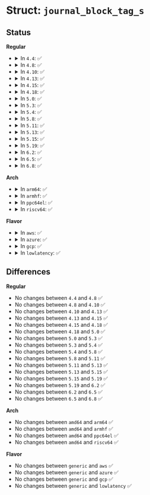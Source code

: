 # Struct: <code>journal_block_tag_s</code>

## Status
<b>Regular</b>
<ul>
<li>
<details>
<summary>In <code>4.4</code>: ✅</summary>

```c
struct journal_block_tag_s {
    __be32 t_blocknr;
    __be16 t_checksum;
    __be16 t_flags;
    __be32 t_blocknr_high;
};
```
</details>
</li>
<li>
<details>
<summary>In <code>4.8</code>: ✅</summary>

```c
struct journal_block_tag_s {
    __be32 t_blocknr;
    __be16 t_checksum;
    __be16 t_flags;
    __be32 t_blocknr_high;
};
```
</details>
</li>
<li>
<details>
<summary>In <code>4.10</code>: ✅</summary>

```c
struct journal_block_tag_s {
    __be32 t_blocknr;
    __be16 t_checksum;
    __be16 t_flags;
    __be32 t_blocknr_high;
};
```
</details>
</li>
<li>
<details>
<summary>In <code>4.13</code>: ✅</summary>

```c
struct journal_block_tag_s {
    __be32 t_blocknr;
    __be16 t_checksum;
    __be16 t_flags;
    __be32 t_blocknr_high;
};
```
</details>
</li>
<li>
<details>
<summary>In <code>4.15</code>: ✅</summary>

```c
struct journal_block_tag_s {
    __be32 t_blocknr;
    __be16 t_checksum;
    __be16 t_flags;
    __be32 t_blocknr_high;
};
```
</details>
</li>
<li>
<details>
<summary>In <code>4.18</code>: ✅</summary>

```c
struct journal_block_tag_s {
    __be32 t_blocknr;
    __be16 t_checksum;
    __be16 t_flags;
    __be32 t_blocknr_high;
};
```
</details>
</li>
<li>
<details>
<summary>In <code>5.0</code>: ✅</summary>

```c
struct journal_block_tag_s {
    __be32 t_blocknr;
    __be16 t_checksum;
    __be16 t_flags;
    __be32 t_blocknr_high;
};
```
</details>
</li>
<li>
<details>
<summary>In <code>5.3</code>: ✅</summary>

```c
struct journal_block_tag_s {
    __be32 t_blocknr;
    __be16 t_checksum;
    __be16 t_flags;
    __be32 t_blocknr_high;
};
```
</details>
</li>
<li>
<details>
<summary>In <code>5.4</code>: ✅</summary>

```c
struct journal_block_tag_s {
    __be32 t_blocknr;
    __be16 t_checksum;
    __be16 t_flags;
    __be32 t_blocknr_high;
};
```
</details>
</li>
<li>
<details>
<summary>In <code>5.8</code>: ✅</summary>

```c
struct journal_block_tag_s {
    __be32 t_blocknr;
    __be16 t_checksum;
    __be16 t_flags;
    __be32 t_blocknr_high;
};
```
</details>
</li>
<li>
<details>
<summary>In <code>5.11</code>: ✅</summary>

```c
struct journal_block_tag_s {
    __be32 t_blocknr;
    __be16 t_checksum;
    __be16 t_flags;
    __be32 t_blocknr_high;
};
```
</details>
</li>
<li>
<details>
<summary>In <code>5.13</code>: ✅</summary>

```c
struct journal_block_tag_s {
    __be32 t_blocknr;
    __be16 t_checksum;
    __be16 t_flags;
    __be32 t_blocknr_high;
};
```
</details>
</li>
<li>
<details>
<summary>In <code>5.15</code>: ✅</summary>

```c
struct journal_block_tag_s {
    __be32 t_blocknr;
    __be16 t_checksum;
    __be16 t_flags;
    __be32 t_blocknr_high;
};
```
</details>
</li>
<li>
<details>
<summary>In <code>5.19</code>: ✅</summary>

```c
struct journal_block_tag_s {
    __be32 t_blocknr;
    __be16 t_checksum;
    __be16 t_flags;
    __be32 t_blocknr_high;
};
```
</details>
</li>
<li>
<details>
<summary>In <code>6.2</code>: ✅</summary>

```c
struct journal_block_tag_s {
    __be32 t_blocknr;
    __be16 t_checksum;
    __be16 t_flags;
    __be32 t_blocknr_high;
};
```
</details>
</li>
<li>
<details>
<summary>In <code>6.5</code>: ✅</summary>

```c
struct journal_block_tag_s {
    __be32 t_blocknr;
    __be16 t_checksum;
    __be16 t_flags;
    __be32 t_blocknr_high;
};
```
</details>
</li>
<li>
<details>
<summary>In <code>6.8</code>: ✅</summary>

```c
struct journal_block_tag_s {
    __be32 t_blocknr;
    __be16 t_checksum;
    __be16 t_flags;
    __be32 t_blocknr_high;
};
```
</details>
</li>
</ul>
<b>Arch</b>
<ul>
<li>
<details>
<summary>In <code>arm64</code>: ✅</summary>

```c
struct journal_block_tag_s {
    __be32 t_blocknr;
    __be16 t_checksum;
    __be16 t_flags;
    __be32 t_blocknr_high;
};
```
</details>
</li>
<li>
<details>
<summary>In <code>armhf</code>: ✅</summary>

```c
struct journal_block_tag_s {
    __be32 t_blocknr;
    __be16 t_checksum;
    __be16 t_flags;
    __be32 t_blocknr_high;
};
```
</details>
</li>
<li>
<details>
<summary>In <code>ppc64el</code>: ✅</summary>

```c
struct journal_block_tag_s {
    __be32 t_blocknr;
    __be16 t_checksum;
    __be16 t_flags;
    __be32 t_blocknr_high;
};
```
</details>
</li>
<li>
<details>
<summary>In <code>riscv64</code>: ✅</summary>

```c
struct journal_block_tag_s {
    __be32 t_blocknr;
    __be16 t_checksum;
    __be16 t_flags;
    __be32 t_blocknr_high;
};
```
</details>
</li>
</ul>
<b>Flavor</b>
<ul>
<li>
<details>
<summary>In <code>aws</code>: ✅</summary>

```c
struct journal_block_tag_s {
    __be32 t_blocknr;
    __be16 t_checksum;
    __be16 t_flags;
    __be32 t_blocknr_high;
};
```
</details>
</li>
<li>
<details>
<summary>In <code>azure</code>: ✅</summary>

```c
struct journal_block_tag_s {
    __be32 t_blocknr;
    __be16 t_checksum;
    __be16 t_flags;
    __be32 t_blocknr_high;
};
```
</details>
</li>
<li>
<details>
<summary>In <code>gcp</code>: ✅</summary>

```c
struct journal_block_tag_s {
    __be32 t_blocknr;
    __be16 t_checksum;
    __be16 t_flags;
    __be32 t_blocknr_high;
};
```
</details>
</li>
<li>
<details>
<summary>In <code>lowlatency</code>: ✅</summary>

```c
struct journal_block_tag_s {
    __be32 t_blocknr;
    __be16 t_checksum;
    __be16 t_flags;
    __be32 t_blocknr_high;
};
```
</details>
</li>
</ul>

## Differences
<b>Regular</b>
<ul>
<li>
No changes between <code>4.4</code> and <code>4.8</code> ✅
</li>
<li>
No changes between <code>4.8</code> and <code>4.10</code> ✅
</li>
<li>
No changes between <code>4.10</code> and <code>4.13</code> ✅
</li>
<li>
No changes between <code>4.13</code> and <code>4.15</code> ✅
</li>
<li>
No changes between <code>4.15</code> and <code>4.18</code> ✅
</li>
<li>
No changes between <code>4.18</code> and <code>5.0</code> ✅
</li>
<li>
No changes between <code>5.0</code> and <code>5.3</code> ✅
</li>
<li>
No changes between <code>5.3</code> and <code>5.4</code> ✅
</li>
<li>
No changes between <code>5.4</code> and <code>5.8</code> ✅
</li>
<li>
No changes between <code>5.8</code> and <code>5.11</code> ✅
</li>
<li>
No changes between <code>5.11</code> and <code>5.13</code> ✅
</li>
<li>
No changes between <code>5.13</code> and <code>5.15</code> ✅
</li>
<li>
No changes between <code>5.15</code> and <code>5.19</code> ✅
</li>
<li>
No changes between <code>5.19</code> and <code>6.2</code> ✅
</li>
<li>
No changes between <code>6.2</code> and <code>6.5</code> ✅
</li>
<li>
No changes between <code>6.5</code> and <code>6.8</code> ✅
</li>
</ul>
<b>Arch</b>
<ul>
<li>
No changes between <code>amd64</code> and <code>arm64</code> ✅
</li>
<li>
No changes between <code>amd64</code> and <code>armhf</code> ✅
</li>
<li>
No changes between <code>amd64</code> and <code>ppc64el</code> ✅
</li>
<li>
No changes between <code>amd64</code> and <code>riscv64</code> ✅
</li>
</ul>
<b>Flavor</b>
<ul>
<li>
No changes between <code>generic</code> and <code>aws</code> ✅
</li>
<li>
No changes between <code>generic</code> and <code>azure</code> ✅
</li>
<li>
No changes between <code>generic</code> and <code>gcp</code> ✅
</li>
<li>
No changes between <code>generic</code> and <code>lowlatency</code> ✅
</li>
</ul>

